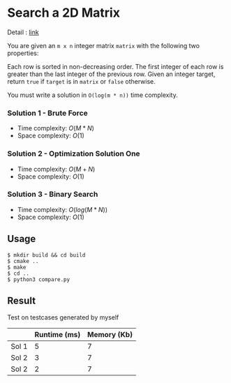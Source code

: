 # Search a 2D Matrix
Detail : [link](https://leetcode.com/problems/search-a-2d-matrix/)

You are given an `m x n` integer matrix `matrix` with the following two properties:

Each row is sorted in non-decreasing order.
The first integer of each row is greater than the last integer of the previous row.
Given an integer target, return `true` if `target` is in `matrix` or `false` otherwise.

You must write a solution in `O(log(m * n))` time complexity.

### Solution 1 - Brute Force
* Time complexity: $O(M * N)$
* Space complexity: $O(1)$

### Solution 2 - Optimization Solution One
* Time complexity: $O(M + N)$
* Space complexity: $O(1)$

### Solution 3 - Binary Search
* Time complexity: $O(log(M * N))$
* Space complexity: $O(1)$

## Usage
```shell
$ mkdir build && cd build
$ cmake ..
$ make
$ cd ..
$ python3 compare.py
```

## Result
Test on testcases generated by myself

|       | Runtime (ms) | Memory (Kb) |
|-------|--------------|-------------|
| Sol 1 | 5            | 7           |
| Sol 2 | 3            | 7           |
| Sol 2 | 2            | 7           |

